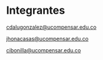 # Integrantes

cdalugonzalez@ucompensar.edu.co

jhonacasas@ucompensar.edu.co

cibonilla@ucompensar.edu.co
